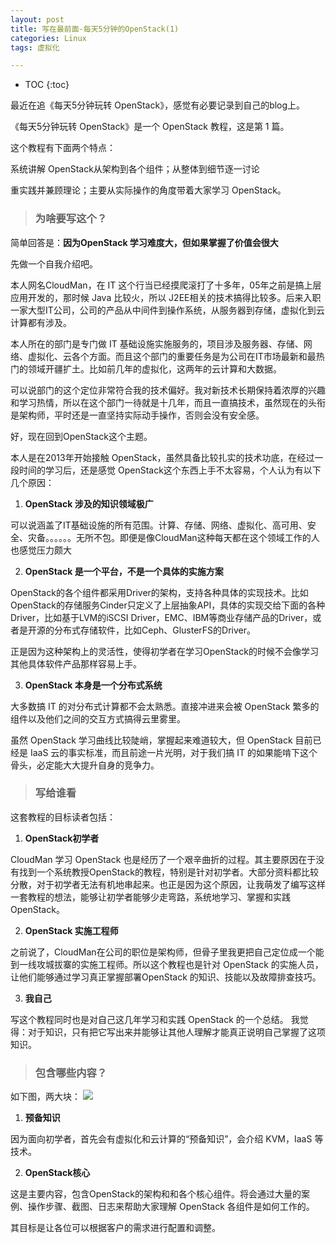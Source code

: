 ```yaml
---
layout: post
title: 写在最前面-每天5分钟的OpenStack(1)
categories: Linux
tags: 虚拟化

---
```


* TOC
{:toc}


最近在追《每天5分钟玩转 OpenStack》，感觉有必要记录到自己的blog上。

《每天5分钟玩转 OpenStack》是一个 OpenStack 教程，这是第 1 篇。

这个教程有下面两个特点：

系统讲解 OpenStack从架构到各个组件；从整体到细节逐一讨论      

重实践并兼顾理论；主要从实际操作的角度带着大家学习 OpenStack。

 
>### 为啥要写这个？

简单回答是：**因为OpenStack 学习难度大，但如果掌握了价值会很大**

先做一个自我介绍吧。

本人网名CloudMan，在 IT 这个行当已经摸爬滚打了十多年，05年之前是搞上层应用开发的，那时候 Java 比较火，所以 J2EE相关的技术搞得比较多。后来入职一家大型IT公司，公司的产品从中间件到操作系统，从服务器到存储，虚拟化到云计算都有涉及。

本人所在的部门是专门做 IT 基础设施实施服务的，项目涉及服务器、存储、网络、虚拟化、云各个方面。而且这个部门的重要任务是为公司在IT市场最新和最热门的领域开疆扩土。比如前几年的虚拟化，这两年的云计算和大数据。

可以说部门的这个定位非常符合我的技术偏好。我对新技术长期保持着浓厚的兴趣和学习热情，所以在这个部门一待就是十几年，而且一直搞技术，虽然现在的头衔是架构师，平时还是一直坚持实际动手操作，否则会没有安全感。

好，现在回到OpenStack这个主题。

本人是在2013年开始接触 OpenStack，虽然具备比较扎实的技术功底，在经过一段时间的学习后，还是感觉 OpenStack这个东西上手不太容易，个人认为有以下几个原因：

1. **OpenStack 涉及的知识领域极广**

可以说涵盖了IT基础设施的所有范围。计算、存储、网络、虚拟化、高可用、安全、灾备。。。。。。无所不包。即便是像CloudMan这种每天都在这个领域工作的人也感觉压力颇大

2. **OpenStack 是一个平台，不是一个具体的实施方案**

OpenStack的各个组件都采用Driver的架构，支持各种具体的实现技术。比如 OpenStack的存储服务Cinder只定义了上层抽象API，具体的实现交给下面的各种Driver，比如基于LVM的iSCSI Driver，EMC、IBM等商业存储产品的Driver，或者是开源的分布式存储软件，比如Ceph、GlusterFS的Driver。

正是因为这种架构上的灵活性，使得初学者在学习OpenStack的时候不会像学习其他具体软件产品那样容易上手。

3. **OpenStack 本身是一个分布式系统**

大多数搞 IT 的对分布式计算都不会太熟悉。直接冲进来会被 OpenStack 繁多的组件以及他们之间的交互方式搞得云里雾里。        

虽然 OpenStack 学习曲线比较陡峭，掌握起来难道较大，但 OpenStack 目前已经是 IaaS 云的事实标准，而且前途一片光明，对于我们搞 IT 的如果能啃下这个骨头，必定能大大提升自身的竞争力。


>### 写给谁看

这套教程的目标读者包括：

1. **OpenStack初学者**

CloudMan 学习 OpenStack 也是经历了一个艰辛曲折的过程。其主要原因在于没有找到一个系统教授OpenStack的教程，特别是针对初学者。大部分资料都比较分散，对于初学者无法有机地串起来。也正是因为这个原因，让我萌发了编写这样一套教程的想法，能够让初学者能够少走弯路，系统地学习、掌握和实践 OpenStack。

2. **OpenStack 实施工程师**

之前说了，CloudMan在公司的职位是架构师，但骨子里我更把自己定位成一个能到一线攻城拔寨的实施工程师。所以这个教程也是针对 OpenStack 的实施人员，让他们能够通过学习真正掌握部署OpenStack 的知识、技能以及故障排查技巧。  

3. **我自己**

写这个教程同时也是对自己这几年学习和实践 OpenStack 的一个总结。
我觉得：对于知识，只有把它写出来并能够让其他人理解才能真正说明自己掌握了这项知识。

>### 包含哪些内容？

 如下图，两大块：
 ![](http://shurriklab.qiniudn.com/rw3hu6h8qjckg9ez3emmqzqqto.png)
 
1. **预备知识**

因为面向初学者，首先会有虚拟化和云计算的“预备知识”，会介绍 KVM，IaaS 等技术。        

2. **OpenStack核心**

这是主要内容，包含OpenStack的架构和和各个核心组件。将会通过大量的案例、操作步骤、截图、日志来帮助大家理解 OpenStack 各组件是如何工作的。

其目标是让各位可以根据客户的需求进行配置和调整。